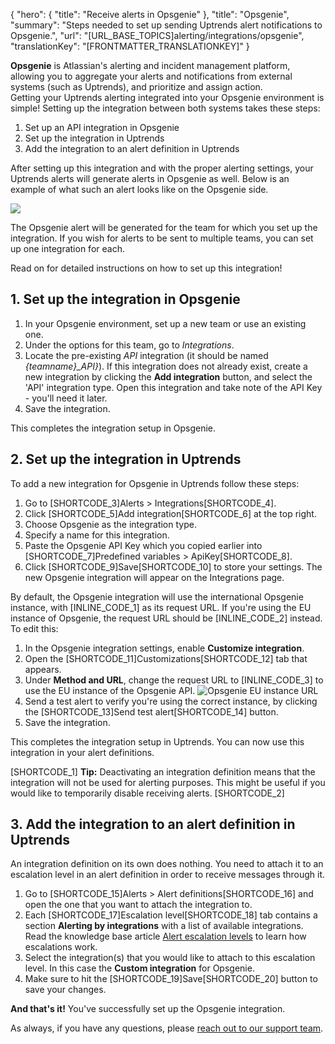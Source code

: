 {
  "hero": {
    "title": "Receive alerts in Opsgenie"
  },
  "title": "Opsgenie",
  "summary": "Steps needed to set up sending Uptrends alert notifications to Opsgenie.",
  "url": "[URL_BASE_TOPICS]alerting/integrations/opsgenie",
  "translationKey": "[FRONTMATTER_TRANSLATIONKEY]"
}

**Opsgenie** is Atlassian's alerting and incident management platform, allowing you to aggregate your alerts and notifications from external systems (such as Uptrends), and prioritize and assign action.  
Getting your Uptrends alerting integrated into your Opsgenie environment is simple! Setting up the integration between both systems takes these steps:

1.  Set up an API integration in Opsgenie
2.  Set up the integration in Uptrends
3.  Add the integration to an alert definition in Uptrends

After setting up this integration and with the proper alerting settings, your Uptrends alerts will generate alerts in Opsgenie as well. Below is an example of what such an alert looks like on the Opsgenie side.

![]([LINK_URL_1])

The Opsgenie alert will be generated for the team for which you set up the integration. If you wish for alerts to be sent to multiple teams, you can set up one integration for each.

Read on for detailed instructions on how to set up this integration!

## 1. Set up the integration in Opsgenie

1.  In your Opsgenie environment, set up a new team or use an existing one.
2.  Under the options for this team, go to *Integrations*.
3.  Locate the pre-existing *API* integration (it should be named *{teamname}\_API}*). If this integration does not already exist, create a new integration by clicking the **Add integration** button, and select the 'API' integration type. Open this integration and take note of the API Key - you'll need it later.
4.  Save the integration.

This completes the integration setup in Opsgenie.

## 2. Set up the integration in Uptrends

To add a new integration for Opsgenie in Uptrends follow these steps:

1.  Go to [SHORTCODE_3]Alerts > Integrations[SHORTCODE_4].
2.  Click [SHORTCODE_5]Add integration[SHORTCODE_6] at the top right.
3.  Choose Opsgenie as the integration type.
4.  Specify a name for this integration.
5.  Paste the Opsgenie API Key which you copied earlier into [SHORTCODE_7]Predefined variables > ApiKey[SHORTCODE_8].
6.  Click [SHORTCODE_9]Save[SHORTCODE_10] to store your settings. The new Opsgenie integration will appear on the Integrations page.

By default, the Opsgenie integration will use the international Opsgenie instance, with [INLINE_CODE_1] as its request URL. If you're using the EU instance of Opsgenie, the request URL should be [INLINE_CODE_2] instead. To edit this:

1. In the Opsgenie integration settings, enable **Customize integration**. 
2. Open the [SHORTCODE_11]Customizations[SHORTCODE_12] tab that appears.
3. Under **Method and URL**, change the request URL to [INLINE_CODE_3] to use the EU instance of the Opsgenie API.
![Opsgenie EU instance URL]([LINK_URL_2])
4. Send a test alert to verify you're using the correct instance, by clicking the [SHORTCODE_13]Send test alert[SHORTCODE_14] button.
5. Save the integration. 

This completes the integration setup in Uptrends. You can now use this integration in your alert definitions.

[SHORTCODE_1]
**Tip:** Deactivating an integration definition means that the integration will not be used for alerting purposes. This might be useful if you would like to temporarily disable receiving alerts.
[SHORTCODE_2]

## 3. Add the integration to an alert definition in Uptrends

An integration definition on its own does nothing. You need to attach it to an escalation level in an alert definition in order to receive messages through it.

1.  Go to [SHORTCODE_15]Alerts > Alert definitions[SHORTCODE_16] and open the one that you want to attach the integration to.
2.  Each [SHORTCODE_17]Escalation level[SHORTCODE_18] tab contains a section **Alerting by integrations** with a list of available integrations. Read the knowledge base article [Alert escalation levels]([LINK_URL_3]) to learn how escalations work.
3.  Select the integration(s) that you would like to attach to this escalation level. In this case the **Custom integration** for Opsgenie. 
4.  Make sure to hit the [SHORTCODE_19]Save[SHORTCODE_20] button to save your changes.

**And that's it!** You've successfully set up the Opsgenie integration.

As always, if you have any questions, please [reach out to our support team]([LINK_URL_4]).
